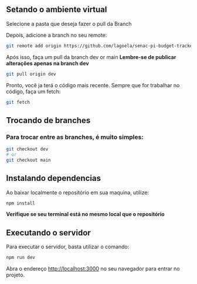 ## Setando o ambiente virtual

Selecione a pasta que deseja fazer o pull da Branch

Depois, adicione a branch no seu remote:
```bash
git remote add origin https://github.com/lagoela/senac-pi-budget-tracker.git
```

Após isso, faça um pull da branch dev or main
**Lembre-se de publicar alterações apenas na branch dev**
```bash
git pull origin dev
```
Pronto, você ja terá o código mais recente.
Sempre que for trabalhar no código, faça um fetch:
```bash
git fetch
```
## Trocando de branches
### Para trocar entre as branches, é muito simples:
```bash
git checkout dev
# or
git checkout main
```

## Instalando dependencias
Ao baixar localmente o repositório em sua maquina, utilize:
```bash
npm install
```
**Verifique se seu terminal está no mesmo local que o repositório**

## Executando o servidor
Para executar o servidor, basta utilizar o comando:
```bash
npm run dev
```

Abra o endereço [http://localhost:3000](http://localhost:3000) no seu navegador para entrar no projeto.